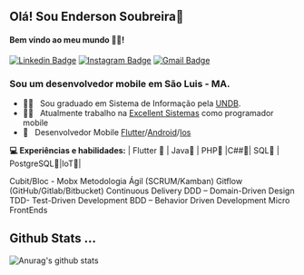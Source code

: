 ## Olá! Sou Enderson Soubreira👋
#### Bem vindo ao meu mundo 🧑‍💻!

 [![Linkedin Badge](https://img.shields.io/badge/-Enderson%20SS-6633cc?-LinkedIn-blue?style=flat-square&logo=Linkedin&logoColor=white&link=https://www.linkedin.com/in/enderson-soubreira-b9762a186/)](https://www.linkedin.com/in/enderson-soubreira-b9762a186/) 
 [![Instagram Badge](https://img.shields.io/badge/-Instagram-blue?style=flat-square&logo=Instagram&logoColor=white&link=https://instagram.com/endersonserra?igshid=1o9uhlz6bqs4s)](https://instagram.com/endersonserra?igshid=1o9uhlz6bqs4s) 
[![Gmail Badge](https://img.shields.io/badge/-eendersonserra@gmail.com-6633cc?style=flat-square&logo=Gmail&logoColor=white&link=mailto:eendersonserra@gmail.com)](mailto:eendersonserra@gmail.com)

### Sou um desenvolvedor mobile em São Luis - MA.

- 👨‍🎓  &nbsp; Sou graduado em Sistema de Informação pela [UNDB](https://www.undb.edu.br/).
- 👨‍💻 &nbsp; Atualmente trabalho na [Excellent Sistemas](https://www.excellentsistemas.com.br/site/) como programador mobile
- 📖 &nbsp; Desenvolvedor Mobile [Flutter]()/[Android]()/[Ios]()

**💻 Experiências e habilidades:**
 | Flutter 💙 | Java🧡 | PHP💜 |C##💜| SQL💜 | PostgreSQL💜|IoT💜| 

  Cubit/Bloc - Mobx
  Metodologia Ágil (SCRUM/Kamban) 
  Gitflow (GitHub/Gitlab/Bitbucket)
  Continuous Delivery
  DDD – Domain-Driven Design
  TDD- Test-Driven Development
  BDD – Behavior Driven Development
  Micro FrontEnds


## Github Stats ...
![Anurag's github stats](https://github-readme-stats.vercel.app/api?username=EndersonSS&count_private=true&show_icons=true&theme=onedark)
